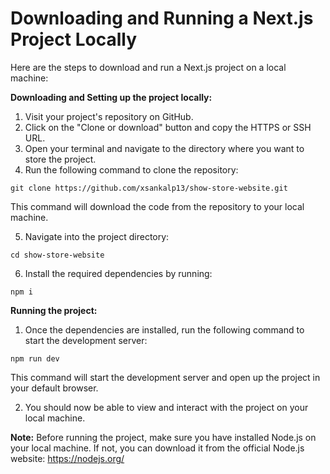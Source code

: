 # Downloading and Running a Next.js Project Locally

Here are the steps to download and run a Next.js project on a local machine:

**Downloading and Setting up the project locally:**

1. Visit your project's repository on GitHub.
2. Click on the "Clone or download" button and copy the HTTPS or SSH URL.
3. Open your terminal and navigate to the directory where you want to store the project.
4. Run the following command to clone the repository:

```shell
git clone https://github.com/xsankalp13/show-store-website.git
```
This command will download the code from the repository to your local machine.

5. Navigate into the project directory:

```shell
cd show-store-website
```
6. Install the required dependencies by running:

```shell
npm i
```
**Running the project:**

1. Once the dependencies are installed, run the following command to start the development server:

```shell
npm run dev
```
This command will start the development server and open up the project in your default browser.

2. You should now be able to view and interact with the project on your local machine.

**Note:** Before running the project, make sure you have installed Node.js on your local machine. If not, you can download it from the official Node.js website: https://nodejs.org/
